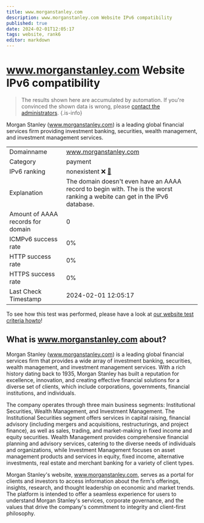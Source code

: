 ```yaml
---
title: www.morganstanley.com
description: www.morganstanley.com Website IPv6 compatibility
published: true
date: 2024-02-01T12:05:17
tags: website, rank6
editor: markdown
---
```


# www.morganstanley.com Website IPv6 compatibility

> The results shown here are accumulated by automation. If you're convinced the shown data is wrong, please [contact the administrators](/howto/chat). 
{.is-info}

Morgan Stanley (www.morganstanley.com) is a leading global financial services firm providing investment banking, securities, wealth management, and investment management services.


|   |   |
| - | - |
| Domainname | www.morganstanley.com
| Category | payment |
| IPv6 ranking | nonexistent :x: [🔗](/howto/ranking) |
| Explanation | The domain doesn't even have an AAAA record to begin with. The is the worst ranking a webite can get in the IPv6 database. |
| Amount of AAAA records for domain | 0 |
| ICMPv6 success rate | 0%|
| HTTP success rate | 0% |
| HTTPS success rate | 0% |
| Last Check Timestamp | 2024-02-01 12:05:17 |

To see how this test was performed, please have a look at [our website test criteria howto](/howto/testcriteria/website)!


## What is www.morganstanley.com about?
Morgan Stanley (www.morganstanley.com) is a leading global financial services firm that provides a wide array of investment banking, securities, wealth management, and investment management services. With a rich history dating back to 1935, Morgan Stanley has built a reputation for excellence, innovation, and creating effective financial solutions for a diverse set of clients, which include corporations, governments, financial institutions, and individuals.

The company operates through three main business segments: Institutional Securities, Wealth Management, and Investment Management. The Institutional Securities segment offers services in capital raising, financial advisory (including mergers and acquisitions, restructurings, and project finance), as well as sales, trading, and market-making in fixed income and equity securities. Wealth Management provides comprehensive financial planning and advisory services, catering to the diverse needs of individuals and organizations, while Investment Management focuses on asset management products and services in equity, fixed income, alternative investments, real estate and merchant banking for a variety of client types.

Morgan Stanley's website, www.morganstanley.com, serves as a portal for clients and investors to access information about the firm's offerings, insights, research, and thought leadership on economic and market trends. The platform is intended to offer a seamless experience for users to understand Morgan Stanley's services, corporate governance, and the values that drive the company's commitment to integrity and client-first philosophy.


